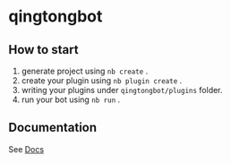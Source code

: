 # qingtongbot

## How to start

1. generate project using `nb create` .
2. create your plugin using `nb plugin create` .
3. writing your plugins under `qingtongbot/plugins` folder.
4. run your bot using `nb run` .

## Documentation

See [Docs](https://v2.nonebot.dev/)
